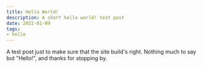```yaml
---
title: Hello World!
description: A short hello world! test post
date: 2022-01-09
tags:
- hello
---
```

A test post just to make sure that the site build's right.<!-- excerpt --> 
Nothing much to say but "Hello!", and thanks for stopping by.
